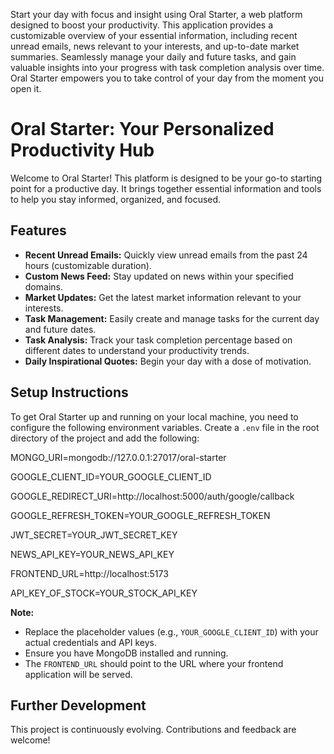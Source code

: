 Start your day with focus and insight using Oral Starter, a web platform designed to boost your productivity. This application provides a customizable overview of your essential information, including recent unread emails, news relevant to your interests, and up-to-date market summaries. Seamlessly manage your daily and future tasks, and gain valuable insights into your progress with task completion analysis over time. Oral Starter empowers you to take control of your day from the moment you open it.

# Oral Starter: Your Personalized Productivity Hub

Welcome to Oral Starter! This platform is designed to be your go-to starting point for a productive day. It brings together essential information and tools to help you stay informed, organized, and focused.

## Features

* **Recent Unread Emails:** Quickly view unread emails from the past 24 hours (customizable duration).
* **Custom News Feed:** Stay updated on news within your specified domains.
* **Market Updates:** Get the latest market information relevant to your interests.
* **Task Management:** Easily create and manage tasks for the current day and future dates.
* **Task Analysis:** Track your task completion percentage based on different dates to understand your productivity trends.
* **Daily Inspirational Quotes:** Begin your day with a dose of motivation.

## Setup Instructions

To get Oral Starter up and running on your local machine, you need to configure the following environment variables. Create a `.env` file in the root directory of the project and add the following:

MONGO_URI=mongodb://127.0.0.1:27017/oral-starter

GOOGLE_CLIENT_ID=YOUR_GOOGLE_CLIENT_ID

GOOGLE_REDIRECT_URI=http://localhost:5000/auth/google/callback

GOOGLE_REFRESH_TOKEN=YOUR_GOOGLE_REFRESH_TOKEN

JWT_SECRET=YOUR_JWT_SECRET_KEY

NEWS_API_KEY=YOUR_NEWS_API_KEY

FRONTEND_URL=http://localhost:5173

API_KEY_OF_STOCK=YOUR_STOCK_API_KEY


**Note:**

* Replace the placeholder values (e.g., `YOUR_GOOGLE_CLIENT_ID`) with your actual credentials and API keys.
* Ensure you have MongoDB installed and running.
* The `FRONTEND_URL` should point to the URL where your frontend application will be served.

## Further Development

This project is continuously evolving. Contributions and feedback are welcome!
